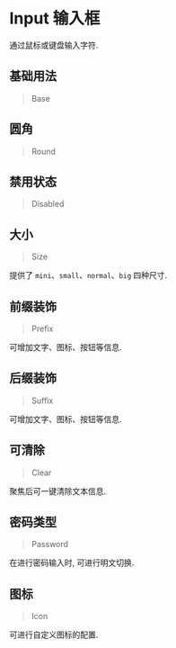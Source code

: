 <!-- @api: OtInput.vue/OtInputAPI.md -->

# Input 输入框

通过鼠标或键盘输入字符.

## 基础用法

> Base



## 圆角

> Round



## 禁用状态

> Disabled



## 大小

> Size

提供了 `mini`、`small`、`normal`、`big` 四种尺寸.

## 前缀装饰

> Prefix

可增加文字、图标、按钮等信息.

## 后缀装饰

> Suffix

可增加文字、图标、按钮等信息.

## 可清除

> Clear

聚焦后可一键清除文本信息.

## 密码类型

> Password

在进行密码输入时, 可进行明文切换.

## 图标

> Icon

可进行自定义图标的配置.
